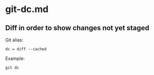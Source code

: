 # git-dc.md

## Diff in order to show changes not yet staged

Git alias:

```git
dc = diff --cached
```

Example:

```shell
git dc
```
